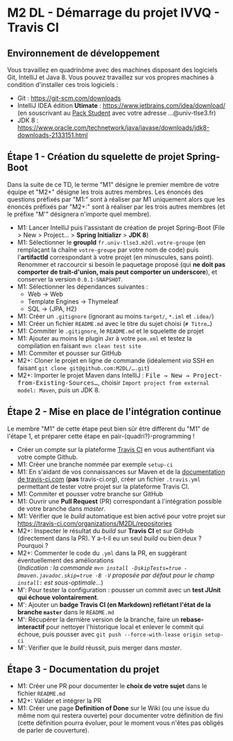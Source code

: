 # M2 DL - Démarrage du projet IVVQ - Travis CI

## Environnement de développement

Vous travaillez en quadrinôme avec des machines disposant des logiciels Git, IntelliJ et Java 8.
Vous pouvez travaillez sur vos propres machines à condition d'installer ces trois logiciels :

- Git : <https://git-scm.com/downloads>
- IntelliJ IDEA édition **Utimate** : <https://www.jetbrains.com/idea/download/>  
  (en souscrivant au [Pack Student](https://www.jetbrains.com/student/) avec votre adresse …@univ-tlse3.fr)
- JDK 8 : <https://www.oracle.com/technetwork/java/javase/downloads/jdk8-downloads-2133151.html>

## Étape 1 - Création du squelette de projet Spring-Boot

Dans la suite de ce TD, le terme "M1" désigne le premier membre de votre équipe et "M2+" désigne les trois autres membres. Les énoncés des questions préfixés par "M1:" sont à réaliser par M1 uniquement alors que les énoncés préfixés par "M2+:" sont à réaliser par les trois autres membres (et le préfixe "M'" désignera n'importe quel membre).

- M1: Lancer IntelliJ puis l'assistant de création de projet Spring-Boot
  (File > New > Project… > **Spring Initializr** > **JDK 8**)
- M1: Sélectionner le **groupId** `fr.univ-tlse3.m2dl.votre-groupe`
  (en remplaçant la chaîne `votre-groupe` par votre nom de code) puis
  l'**artifactId** correspondant à votre projet (en minuscules, sans
  point).  Renommer et raccourcir si besoin le paquetage proposé (qui
  **ne doit pas comporter de trait-d'union, mais peut comporter un
  underscore**), et conserver la version `0.0.1-SNAPSHOT`.
- M1: Sélectionner les dépendances suivantes :
  - Web → Web
  - Template Engines → Thymeleaf
  - SQL → {JPA, H2}
- M1: Créer un `.gitignore` (ignorant au moins `target/`, `*.iml` et `.idea/`)
- M1: Créer un fichier `README.md` avec le titre du sujet choisi (`# Titre…`)
- M1: Commiter le `.gitignore`, le `README.md` et le squelette de projet
- M1: Ajouter au moins le plugin Jxr à votre `pom.xml` et testez la compilation en faisant `mvn clean test site`
- M1: Commiter et pousser sur GitHub
- M2+: Cloner le projet en ligne de commande (idéalement *via* SSH en
  faisant `git clone git@github.com:M2DL/….git`)
- M2+: Importer le projet Maven dans IntelliJ :
  <kbd>File → New → Project-from-Existing-Sources…</kbd>, choisir
  `Import project from external model: Maven`, puis un JDK 8.

## Étape 2 - Mise en place de l'intégration continue

Le membre "M1" de cette étape peut bien sûr être différent du "M1" de
l'étape 1, et préparer cette étape en pair-(quadri?)-programming !

- Créer un compte sur la plateforme [Travis CI](https://travis-ci.com/) en vous authentifiant via votre compte Github.
- M1: Créer une branche nommée par exemple `setup-ci`
- M1: En s'aidant de vos connaissances sur Maven et de la
  [documentation de travis-ci.com](https://docs.travis-ci.com/)
  (**pas** travis-ci.org), créer un fichier `.travis.yml` permettant
  de tester votre projet sur la plateforme Travis CI.
- M1: Commiter et pousser votre branche sur GitHub
- M1: Ouvrir une **Pull Request** (PR) correspondant à l'intégration
  possible de votre branche dans *master*.
- M1: Vérifier que le *build* automatique est bien activé pour votre
  projet sur https://travis-ci.com/organizations/M2DL/repositories
- M2+: Inspecter le résultat du *build* sur **Travis CI** et sur
  GitHub (directement dans la PR). Y a-t-il eu un seul *build* ou bien
  deux ? Pourquoi ?
- M2+: Commenter le code du `.yml` dans la PR, en suggérant éventuellement des améliorations  
  (*Indication : la commande `mvn install -DskipTests=true
  -Dmaven.javadoc.skip=true -B -V` proposée par défaut pour le champ
  `install:` est sous-optimale…*)
- M': Pour tester la configuration : pousser un commit avec un **test
  JUnit qui échoue volontairement**.
- M': Ajouter un **badge Travis CI (en Markdown) reflétant l'état de
  la branche `master`** dans le `README.md`
- M': Récupérer la dernière version de la branche, faire un
  **rebase-interactif** pour nettoyer l'historique local et enlever le
  commit qui échoue, puis pousser avec `git push --force-with-lease origin setup-ci`
- M': Vérifier que le *build* réussit, puis merger dans *master*.

## Étape 3 - Documentation du projet

- M1: Créer une PR pour documenter le **choix de votre sujet** dans le
  fichier `README.md`
- M2+: Valider et intégrer la PR
- M1: Créer une page **Definition of Done** sur le Wiki (ou une issue
  du même nom qui restera ouverte) pour documenter votre définition de
  fini (cette définition pourra évoluer, pour le moment vous n'êtes
  pas obligés de parler de couverture).
